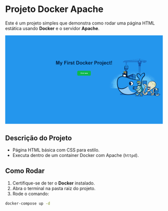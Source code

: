 # Projeto Docker Apache

Este é um projeto simples que demonstra como rodar uma página HTML estática usando **Docker** e o servidor **Apache**.

<img src="images/screenshot.png" alt="screenshot" width="835">

## Descrição do Projeto

- Página HTML básica com CSS para estilo.
- Executa dentro de um container Docker com Apache (`httpd`).

## Como Rodar

1. Certifique-se de ter o **Docker** instalado.
2. Abra o terminal na pasta raiz do projeto.
3. Rode o comando:

```bash
docker-compose up -d
